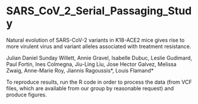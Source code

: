 # SARS_CoV_2_Serial_Passaging_Study

Natural evolution of SARS-CoV-2 variants in K18-ACE2 mice gives rise to more virulent virus and variant alleles associated with treatment resistance.

Julian Daniel Sunday Willett, Annie Gravel, Isabelle Dubuc, Leslie Gudimard, Paul Fortin, Ines Colmegna, Jiu-Ling Liu, Jose Hector Galvez, Melissa Zwaig, Anne-Marie Roy, Jiannis Ragoussis*, Louis Flamand*

To reproduce results, run the R code in order to process the data (from VCF files, which are available from our group by reasonable request) and produce figures.
